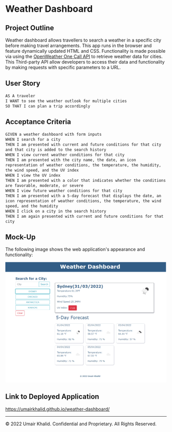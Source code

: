 # Weather Dashboard

## Project Outline

Weather dashboard allows travellers to search a weather in a specific city before making travel arrangements. This app runs in the browser and feature dynamically updated HTML and CSS. Functionality is made possible via using the [OpenWeather One Call API](https://openweathermap.org/api/one-call-api) to retrieve weather data for cities. This Third-party API allow developers to access their data and functionality by making requests with specific parameters to a URL.

## User Story

```
AS A traveler
I WANT to see the weather outlook for multiple cities
SO THAT I can plan a trip accordingly
```

## Acceptance Criteria

```
GIVEN a weather dashboard with form inputs
WHEN I search for a city
THEN I am presented with current and future conditions for that city and that city is added to the search history
WHEN I view current weather conditions for that city
THEN I am presented with the city name, the date, an icon representation of weather conditions, the temperature, the humidity, the wind speed, and the UV index
WHEN I view the UV index
THEN I am presented with a color that indicates whether the conditions are favorable, moderate, or severe
WHEN I view future weather conditions for that city
THEN I am presented with a 5-day forecast that displays the date, an icon representation of weather conditions, the temperature, the wind speed, and the humidity
WHEN I click on a city in the search history
THEN I am again presented with current and future conditions for that city
```

## Mock-Up

The following image shows the web application's appearance and functionality:

![The weather app includes a search option, a list of cities, and a five-day forecast and current weather conditions for Atlanta.](./assets/images/mockup.png)

## Link to Deployed Application

https://umairkhalid.github.io/weather-dashboard/

- - -
© 2022 Umair Khalid. Confidential and Proprietary. All Rights Reserved.
